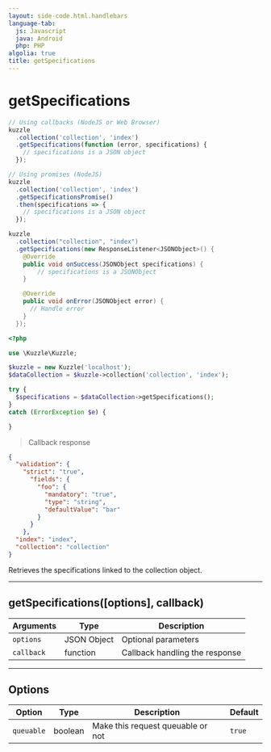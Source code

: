 ```yaml
---
layout: side-code.html.handlebars
language-tab:
  js: Javascript
  java: Android
  php: PHP
algolia: true
title: getSpecifications
---
```


# getSpecifications

```js
// Using callbacks (NodeJS or Web Browser)
kuzzle
  .collection('collection', 'index')
  .getSpecifications(function (error, specifications) {
    // specifications is a JSON object
  });

// Using promises (NodeJS)
kuzzle
  .collection('collection', 'index')
  .getSpecificationsPromise()
  .then(specifications => {
    // specifications is a JSON object
  });
```

```java
kuzzle
  .collection("collection", "index")
  .getSpecifications(new ResponseListener<JSONObject>() {
    @Override
    public void onSuccess(JSONObject specifications) {
        // specifications is a JSONObject
    }

    @Override
    public void onError(JSONObject error) {
      // Handle error
    }
  });
```

```php
<?php

use \Kuzzle\Kuzzle;

$kuzzle = new Kuzzle('localhost');
$dataCollection = $kuzzle->collection('collection', 'index');

try {
  $specifications = $dataCollection->getSpecifications();
}
catch (ErrorException $e) {

}
```

> Callback response

```json
{
  "validation": {
    "strict": "true",
      "fields": {
        "foo": {
          "mandatory": "true",
          "type": "string",
          "defaultValue": "bar"
        }
      }
    },
  "index": "index",
  "collection": "collection"
}
```

Retrieves the specifications linked to the collection object.

---

## getSpecifications([options], callback)

| Arguments | Type | Description |
|---------------|---------|----------------------------------------|
| ``options`` | JSON Object | Optional parameters |
| ``callback`` | function | Callback handling the response |

---

## Options

| Option | Type | Description | Default |
|---------------|---------|----------------------------------------|---------|
| ``queuable`` | boolean | Make this request queuable or not  | ``true`` |
